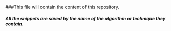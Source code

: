 ###This file will contain the content of this repository.
##### All the snippets are saved by the name of the algorithm or technique they contain.
